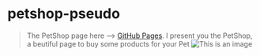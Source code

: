 # petshop-pseudo


>The PetShop page here --> [GitHub Pages](https://celfiew.github.io/PetshopStore_E-commerce/).
> I present you the PetShop, a beutiful page to buy some products for your Pet
![This is an image](https://github.com/celfiew/petshop-pseudo/blob/main/img/celfiew.github.io_petshop-pseudo_.png)

